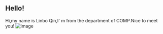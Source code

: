 ## Hello!
Hi,my name is Linbo Qin,I' m from the department of COMP.Nice to meet you!
![image](https://github.com/polyulabs/starterv2-Kilingbot/assets/157114473/ce2ef2bb-9634-492f-930a-36a531095546)
